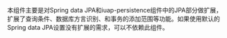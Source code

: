 ﻿本组件主要是对Spring data JPA和iuap-persistence组件中的JPA部分做扩展，扩展了查询条件、数据库方言识别、和事务的添加范围等功能。如果使用默认的Spring data JPA设置没有扩展的需求，可以不依赖此组件。